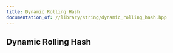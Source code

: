 ```yaml
---
title: Dynamic Rolling Hash
documentation_of: //library/string/dynamic_rolling_hash.hpp
---
```

## Dynamic Rolling Hash
